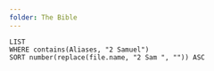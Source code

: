 ```yaml
---
folder: The Bible
---
```


```dataview
LIST 
WHERE contains(Aliases, "2 Samuel")
SORT number(replace(file.name, "2 Sam ", "")) ASC
```
 
